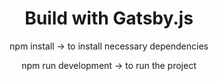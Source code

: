 <h1 align="center">
	Build with Gatsby.js
</h1>

<p align="center">
	npm install -> to install necessary dependencies
</p>

<p align="center">
	npm run development -> to run the project
</p>

